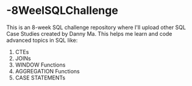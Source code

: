 # -8WeelSQLChallenge
This is an 8-week SQL challenge repository where I'll upload other SQL Case Studies created by Danny Ma.
This helps me learn and code advanced topics in SQL like:
1. CTEs
2. JOINs
3. WINDOW Functions
4. AGGREGATION Functions
5. CASE STATEMENTs
